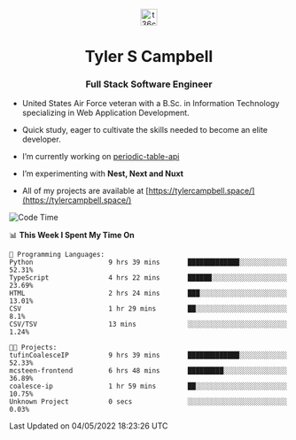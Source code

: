 <p align="center">
<a href="https://www.linkedin.com/in/t36campbell" target="blank"><img align="center" src="https://ik.imagekit.io/t36campbell/Portfolio/linkedin.png.original_m8bbGgPh6.png" alt="t36campbell" height="30" width="30" /></a>
</p>
<h1 align="center">Tyler S Campbell</h1>
<h3 align="center">Full Stack Software Engineer</h3>

* United States Air Force veteran with a B.Sc. in Information Technology specializing in Web Application Development. 

* Quick study, eager to cultivate the skills needed to become an elite developer.

* I’m currently working on [periodic-table-api](https://github.com/t36campbell/periodic-table-api)

* I’m experimenting with **Nest, Next and Nuxt**

* All of my projects are available at [https://tylercampbell.space/](https://tylercampbell.space/)

<!--START_SECTION:waka-->
![Code Time](http://img.shields.io/badge/Code%20Time-1%2C618%20hrs%2019%20mins-blue)

📊 **This Week I Spent My Time On** 

```text
💬 Programming Languages: 
Python                   9 hrs 39 mins       █████████████░░░░░░░░░░░░   52.31% 
TypeScript               4 hrs 22 mins       ██████░░░░░░░░░░░░░░░░░░░   23.69% 
HTML                     2 hrs 24 mins       ███░░░░░░░░░░░░░░░░░░░░░░   13.01% 
CSV                      1 hr 29 mins        ██░░░░░░░░░░░░░░░░░░░░░░░   8.1% 
CSV/TSV                  13 mins             ░░░░░░░░░░░░░░░░░░░░░░░░░   1.24%

🐱‍💻 Projects: 
tufinCoalesceIP          9 hrs 39 mins       █████████████░░░░░░░░░░░░   52.33% 
mcsteen-frontend         6 hrs 48 mins       █████████░░░░░░░░░░░░░░░░   36.89% 
coalesce-ip              1 hr 59 mins        ██░░░░░░░░░░░░░░░░░░░░░░░   10.75% 
Unknown Project          0 secs              ░░░░░░░░░░░░░░░░░░░░░░░░░   0.03%

```


 Last Updated on 04/05/2022 18:23:26 UTC
<!--END_SECTION:waka-->
